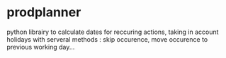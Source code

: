 prodplanner
===========

python librairy to calculate dates for reccuring actions, taking in account holidays with serveral methods : skip occurence, move occurence to previous working day...
